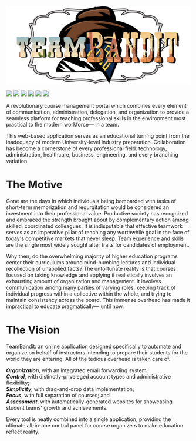 ![TeamBandit Logo](/website/src/Images/teamBanditLogo.png)

![](https://img.shields.io/github/license/QJMTech/TeamBandit?color=pink&style=for-the-badge) ![](https://img.shields.io/github/contributors/QJMTech/TeamBandit?style=for-the-badge) ![](https://img.shields.io/github/stars/QJMTech/TeamBandit?style=for-the-badge) ![](https://img.shields.io/github/forks/QJMTech/TeamBandit?color=orange&style=for-the-badge) ![](https://img.shields.io/badge/Stage-Alpha%20Development-red?style=for-the-badge) ![](https://img.shields.io/github/issues/QJMTech/TeamBandit?style=for-the-badge)

A revolutionary course management portal which combines every element of communication, administration, delegation, and organization to provide a seamless platform for teaching professional skills in the environment most practical to the modern workforce— in a team.

This web-based application serves as an educational turning point from the inadequacy of modern University-level industry preparation. Collaboration has become a cornerstone of every professional field: technology, administration, healthcare, business, engineering, and every branching variation.

# The Motive
Gone are the days in which individuals being bombarded with tasks of short-term memorization and regurgitation would be considered an investment into their professional value. Productive society has recognized and embraced the strength brought about by complementary action among skilled, coordinated colleagues. It is indisputable that effective teamwork serves as an imperative pillar of reaching any worthwhile goal in the face of today's competitive markets that never sleep. Team experience and skills are the single most widely sought after traits for candidates of employment.

Why then, do the overwhelming majority of higher education programs center their curriculums around mind-numbing lectures and individual recollection of unapplied facts? The unfortunate reality is that courses focused on taking knowledge and applying it realistically involves an exhausting amount of organization and management. It involves communication among many parties of varying roles, keeping track of individual progress within a collective within the whole, and trying to maintain consistency across the board. This immense overhead has made it impractical to educate pragmatically— until now.

# The Vision
TeamBandit: an online application designed specifically to automate and organize on behalf of instructors intending to prepare their students for the world they are entering. All of the tedious overhead is taken care of.

***Organization***, with an integrated email forwarding system;  
***Control***, with distinctly-priveleged account types and administrative flexibility;  
***Simplicity***, with drag-and-drop data implementation;  
***Focus***, with full separation of courses; and  
***Assessment***, with automatically-generated websites for showcasing student teams' growth and achievements.

Every tool is neatly combined into a single application, providing the ultimate all-in-one control panel for course organizers to make education reflect reality.
